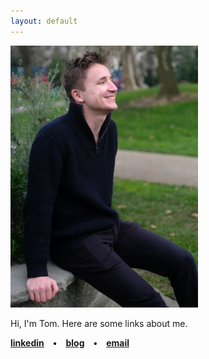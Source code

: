 ```yaml
---
layout: default
---
```

<img border="0" src="/images/taphoto.jpg" width="300" />


Hi, I'm <span title='Thomas Maxime Klaus Adamczewski'>Tom</span>. Here are some links about me. 


**[linkedin](https://www.linkedin.com/in/thomasadamczewski/) • [blog](https://fragile-credences.github.io/) • [email](mailto:tmkadamcz@gmail.com)**
